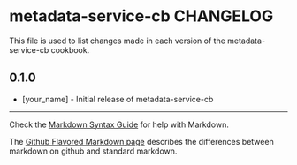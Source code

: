 metadata-service-cb CHANGELOG
=============================

This file is used to list changes made in each version of the metadata-service-cb cookbook.

0.1.0
-----
- [your_name] - Initial release of metadata-service-cb

- - -
Check the [Markdown Syntax Guide](http://daringfireball.net/projects/markdown/syntax) for help with Markdown.

The [Github Flavored Markdown page](http://github.github.com/github-flavored-markdown/) describes the differences between markdown on github and standard markdown.
